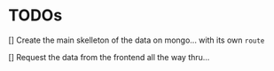 # TODOs


[] Create the main skelleton of the data on mongo... with its own `route`

[] Request the data from the frontend all the way thru...

<br>
<br>
<br>
